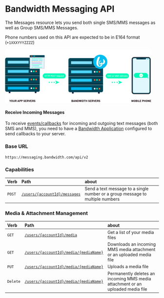 # Bandwidth Messaging API

The Messages resource lets you send both single SMS/MMS messages as well as Group SMS/MMS Messages.

Phone numbers used on this API are expected to be in E164 format (`+1XXXYYYZZZZ`)

<img src="../../images/send_sms.png" style="max-width:95%">

#### Receive Incoming Messages
To receive [events/callbacks](../callbacks/messageEvents.md) for incoming and outgoing text messages (both SMS and MMS), you need to have a [Bandwidth Application](../../account/applications/about.md) configured to send callbacks to your server.

### Base URL

`https://messaging.bandwidth.com/api/v2`

### Capabilities

| Verb                           | Path                                                               | about                                                                         |
|:-------------------------------|:-------------------------------------------------------------------|:------------------------------------------------------------------------------|
| <code class="post">POST</code> | [`/users/{accountId}/messages`](../methods/messages/createMessage.md) | Send a text message to a single number or a group message to multiple numbers |

### Media & Attachment Management
| Verb                               | Path                                                                   | about                                                                          |
|:-----------------------------------|:-----------------------------------------------------------------------|:-------------------------------------------------------------------------------|
| <code class="get">GET</code>       | [`/users/{accountId}/media`](../methods/media/listMedia.md)               | Get a list of your media files                                                 |
| <code class="get">GET</code>       | [`/users/{accountId}/media/{mediaName}`](../methods/media/getMedia.md)    | Downloads an incoming MMS media attachment or an uploaded media file           |
| <code class="put">PUT</code>       | [`/users/{accountId}/media/{mediaName}`](../methods/media/uploadMedia.md) | Uploads a media file                                                           |
| <code class="delete">Delete</code> | [`/users/{accountId}/media/{mediaName}`](../methods/media/deleteMedia.md) | Permanently deletes an incoming MMS media attachment or an uploaded media file |
